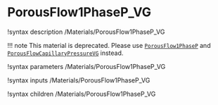 # PorousFlow1PhaseP_VG
!syntax description /Materials/PorousFlow1PhaseP_VG

!!! note
    This material is deprecated. Please use [`PorousFlow1PhaseP`](/porous_flow/PorousFlow1PhaseP.md) and [`PorousFlowCapillaryPressureVG`](/porous_flow/PorousFlowCapillaryPressureVG.md) instead.

!syntax parameters /Materials/PorousFlow1PhaseP_VG

!syntax inputs /Materials/PorousFlow1PhaseP_VG

!syntax children /Materials/PorousFlow1PhaseP_VG
